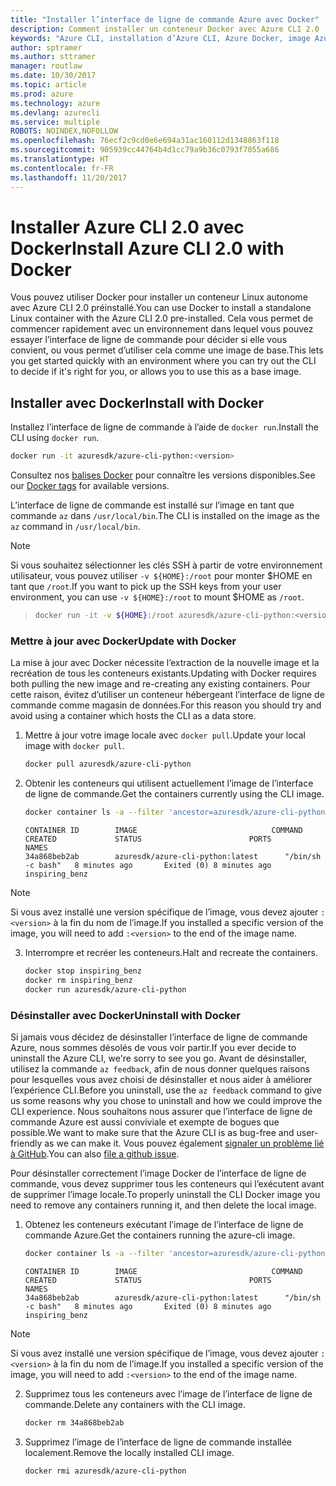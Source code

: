 ```yaml
---
title: "Installer l’interface de ligne de commande Azure avec Docker"
description: Comment installer un conteneur Docker avec Azure CLI 2.0
keywords: "Azure CLI, installation d’Azure CLI, Azure Docker, image Azure Docker,"
author: sptramer
ms.author: sttramer
manager: routlaw
ms.date: 10/30/2017
ms.topic: article
ms.prod: azure
ms.technology: azure
ms.devlang: azurecli
ms.service: multiple
ROBOTS: NOINDEX,NOFOLLOW
ms.openlocfilehash: 76ecf2c9cd0e6e694a31ac160112d1348863f118
ms.sourcegitcommit: 905939cc44764b4d1cc79a9b36c0793f7055a686
ms.translationtype: HT
ms.contentlocale: fr-FR
ms.lasthandoff: 11/20/2017
---
```

# <a name="install-azure-cli-20-with-docker"></a><span data-ttu-id="ded41-104">Installer Azure CLI 2.0 avec Docker</span><span class="sxs-lookup"><span data-stu-id="ded41-104">Install Azure CLI 2.0 with Docker</span></span>

<span data-ttu-id="ded41-105">Vous pouvez utiliser Docker pour installer un conteneur Linux autonome avec Azure CLI 2.0 préinstallé.</span><span class="sxs-lookup"><span data-stu-id="ded41-105">You can use Docker to install a standalone Linux container with the Azure CLI 2.0 pre-installed.</span></span> <span data-ttu-id="ded41-106">Cela vous permet de commencer rapidement avec un environnement dans lequel vous pouvez essayer l’interface de ligne de commande pour décider si elle vous convient, ou vous permet d’utiliser cela comme une image de base.</span><span class="sxs-lookup"><span data-stu-id="ded41-106">This lets you get started quickly with an environment where you can try out the CLI to decide if it's right for you, or allows you to use this as a base image.</span></span>

## <a name="install-with-docker"></a><span data-ttu-id="ded41-107">Installer avec Docker</span><span class="sxs-lookup"><span data-stu-id="ded41-107">Install with Docker</span></span>

<span data-ttu-id="ded41-108">Installez l’interface de ligne de commande à l’aide de `docker run`.</span><span class="sxs-lookup"><span data-stu-id="ded41-108">Install the CLI using `docker run`.</span></span>

   ```bash
   docker run -it azuresdk/azure-cli-python:<version>
   ```

<span data-ttu-id="ded41-109">Consultez nos [balises Docker](https://hub.docker.com/r/azuresdk/azure-cli-python/tags/) pour connaître les versions disponibles.</span><span class="sxs-lookup"><span data-stu-id="ded41-109">See our [Docker tags](https://hub.docker.com/r/azuresdk/azure-cli-python/tags/) for available versions.</span></span>

<span data-ttu-id="ded41-110">L’interface de ligne de commande est installé sur l’image en tant que commande `az` dans `/usr/local/bin`.</span><span class="sxs-lookup"><span data-stu-id="ded41-110">The CLI is installed on the image as the `az` command in `/usr/local/bin`.</span></span>

> [!NOTE]
> <span data-ttu-id="ded41-111">Si vous souhaitez sélectionner les clés SSH à partir de votre environnement utilisateur, vous pouvez utiliser `-v ${HOME}:/root` pour monter $HOME en tant que `/root`.</span><span class="sxs-lookup"><span data-stu-id="ded41-111">If you want to pick up the SSH keys from your user environment, you can use `-v ${HOME}:/root` to mount $HOME as `/root`.</span></span>

> ```bash
> docker run -it -v ${HOME}:/root azuresdk/azure-cli-python:<version>
> ```

### <a name="update-with-docker"></a><span data-ttu-id="ded41-112">Mettre à jour avec Docker</span><span class="sxs-lookup"><span data-stu-id="ded41-112">Update with Docker</span></span>

<span data-ttu-id="ded41-113">La mise à jour avec Docker nécessite l’extraction de la nouvelle image et la recréation de tous les conteneurs existants.</span><span class="sxs-lookup"><span data-stu-id="ded41-113">Updating with Docker requires both pulling the new image and re-creating any existing containers.</span></span> <span data-ttu-id="ded41-114">Pour cette raison, évitez d’utiliser un conteneur hébergeant l’interface de ligne de commande comme magasin de données.</span><span class="sxs-lookup"><span data-stu-id="ded41-114">For this reason you should try and avoid using a container which hosts the CLI as a data store.</span></span>

1. <span data-ttu-id="ded41-115">Mettre à jour votre image locale avec `docker pull`.</span><span class="sxs-lookup"><span data-stu-id="ded41-115">Update your local image with `docker pull`.</span></span>

   ```bash
   docker pull azuresdk/azure-cli-python
   ```

2. <span data-ttu-id="ded41-116">Obtenir les conteneurs qui utilisent actuellement l’image de l’interface de ligne de commande.</span><span class="sxs-lookup"><span data-stu-id="ded41-116">Get the containers currently using the CLI image.</span></span>

   ```bash
   docker container ls -a --filter 'ancestor=azuresdk/azure-cli-python'
   ```

   ```output
   CONTAINER ID        IMAGE                              COMMAND             CREATED             STATUS                        PORTS               NAMES
   34a868beb2ab        azuresdk/azure-cli-python:latest      "/bin/sh -c bash"   8 minutes ago       Exited (0) 8 minutes ago                       inspiring_benz
   ```

  > [!NOTE]
  > <span data-ttu-id="ded41-117">Si vous avez installé une version spécifique de l’image, vous devez ajouter `:<version>` à la fin du nom de l’image.</span><span class="sxs-lookup"><span data-stu-id="ded41-117">If you installed a specific version of the image, you will need to add `:<version>` to the end of the image name.</span></span>

3. <span data-ttu-id="ded41-118">Interrompre et recréer les conteneurs.</span><span class="sxs-lookup"><span data-stu-id="ded41-118">Halt and recreate the containers.</span></span>

   ```bash
   docker stop inspiring_benz
   docker rm inspiring_benz
   docker run azuresdk/azure-cli-python
   ```

### <a name="uninstall-with-docker"></a><span data-ttu-id="ded41-119">Désinstaller avec Docker</span><span class="sxs-lookup"><span data-stu-id="ded41-119">Uninstall with Docker</span></span>

<span data-ttu-id="ded41-120">Si jamais vous décidez de désinstaller l’interface de ligne de commande Azure, nous sommes désolés de vous voir partir.</span><span class="sxs-lookup"><span data-stu-id="ded41-120">If you ever decide to uninstall the Azure CLI, we're sorry to see you go.</span></span> <span data-ttu-id="ded41-121">Avant de désinstaller, utilisez la commande `az feedback`, afin de nous donner quelques raisons pour lesquelles vous avez choisi de désinstaller et nous aider à améliorer l’expérience CLI.</span><span class="sxs-lookup"><span data-stu-id="ded41-121">Before you uninstall, use the `az feedback` command to give us some reasons why you chose to uninstall and how we could improve the CLI experience.</span></span> <span data-ttu-id="ded41-122">Nous souhaitons nous assurer que l’interface de ligne de commande Azure est aussi conviviale et exempte de bogues que possible.</span><span class="sxs-lookup"><span data-stu-id="ded41-122">We want to make sure that the Azure CLI is as bug-free and user-friendly as we can make it.</span></span> <span data-ttu-id="ded41-123">Vous pouvez également [signaler un problème lié à GitHub](https://github.com/Azure/azure-cli/issues).</span><span class="sxs-lookup"><span data-stu-id="ded41-123">You can also [file a github issue](https://github.com/Azure/azure-cli/issues).</span></span>

<span data-ttu-id="ded41-124">Pour désinstaller correctement l’image Docker de l’interface de ligne de commande, vous devez supprimer tous les conteneurs qui l’exécutent avant de supprimer l’image locale.</span><span class="sxs-lookup"><span data-stu-id="ded41-124">To properly uninstall the CLI Docker image you need to remove any containers running it, and then delete the local image.</span></span>

1. <span data-ttu-id="ded41-125">Obtenez les conteneurs exécutant l’image de l’interface de ligne de commande Azure.</span><span class="sxs-lookup"><span data-stu-id="ded41-125">Get the containers running the azure-cli image.</span></span>

   ```bash
   docker container ls -a --filter 'ancestor=azuresdk/azure-cli-python'
   ```

   ```output
   CONTAINER ID        IMAGE                              COMMAND             CREATED             STATUS                        PORTS               NAMES
   34a868beb2ab        azuresdk/azure-cli-python:latest      "/bin/sh -c bash"   8 minutes ago       Exited (0) 8 minutes ago                       inspiring_benz
   ```
  > [!NOTE]
  > <span data-ttu-id="ded41-126">Si vous avez installé une version spécifique de l’image, vous devez ajouter `:<version>` à la fin du nom de l’image.</span><span class="sxs-lookup"><span data-stu-id="ded41-126">If you installed a specific version of the image, you will need to add `:<version>` to the end of the image name.</span></span>

2. <span data-ttu-id="ded41-127">Supprimez tous les conteneurs avec l’image de l’interface de ligne de commande.</span><span class="sxs-lookup"><span data-stu-id="ded41-127">Delete any containers with the CLI image.</span></span>

   ```bash
   docker rm 34a868beb2ab
   ```

3. <span data-ttu-id="ded41-128">Supprimez l’image de l’interface de ligne de commande installée localement.</span><span class="sxs-lookup"><span data-stu-id="ded41-128">Remove the locally installed CLI image.</span></span>

   ```bash
   docker rmi azuresdk/azure-cli-python
   ```

